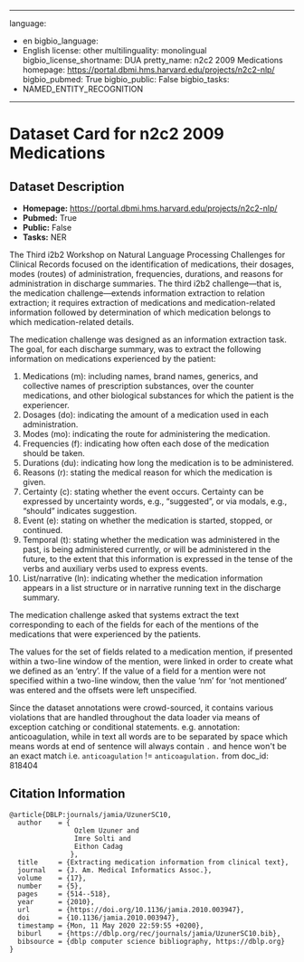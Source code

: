
---
language: 
- en
bigbio_language: 
- English
license: other
multilinguality: monolingual
bigbio_license_shortname: DUA
pretty_name: n2c2 2009 Medications
homepage: https://portal.dbmi.hms.harvard.edu/projects/n2c2-nlp/
bigbio_pubmed: True
bigbio_public: False
bigbio_tasks: 
- NAMED_ENTITY_RECOGNITION
---


# Dataset Card for n2c2 2009 Medications

## Dataset Description

- **Homepage:** https://portal.dbmi.hms.harvard.edu/projects/n2c2-nlp/
- **Pubmed:** True
- **Public:** False
- **Tasks:** NER


The Third i2b2 Workshop on Natural Language Processing Challenges for Clinical Records
focused on the identification of medications, their dosages, modes (routes) of administration,
frequencies, durations, and reasons for administration in discharge summaries.
The third i2b2 challenge—that is, the medication challenge—extends information
extraction to relation extraction; it requires extraction of medications and
medication-related information followed by determination of which medication
belongs to which medication-related details.

The medication challenge was designed as an information extraction task.
The goal, for each discharge summary, was to extract the following information
on medications experienced by the patient:
1. Medications (m): including names, brand names, generics, and collective names of prescription substances,
over the counter medications, and other biological substances for which the patient is the experiencer.
2. Dosages (do): indicating the amount of a medication used in each administration.
3. Modes (mo): indicating the route for administering the medication.
4. Frequencies (f): indicating how often each dose of the medication should be taken.
5. Durations (du): indicating how long the medication is to be administered.
6. Reasons (r): stating the medical reason for which the medication is given.
7. Certainty (c): stating whether the event occurs. Certainty can be expressed by uncertainty words,
e.g., “suggested”, or via modals, e.g., “should” indicates suggestion.
8. Event (e): stating on whether the medication is started, stopped, or continued.
9. Temporal (t): stating whether the medication was administered in the past,
is being administered currently, or will be administered in the future, to the extent
that this information is expressed in the tense of the verbs and auxiliary verbs used to express events.
10. List/narrative (ln): indicating whether the medication information appears in a
list structure or in narrative running text in the discharge summary.

The medication challenge asked that systems extract the text corresponding to each of the fields
for each of the mentions of the medications that were experienced by the patients.

The values for the set of fields related to a medication mention, if presented within a
two-line window of the mention, were linked in order to create what we defined as an ‘entry’.
If the value of a field for a mention were not specified within a two-line window,
then the value ‘nm’ for ‘not mentioned’ was entered and the offsets were left unspecified.

Since the dataset annotations were crowd-sourced, it contains various violations that are handled
throughout the data loader via means of exception catching or conditional statements. e.g.
annotation: anticoagulation, while in text all words are to be separated by space which
means words at end of sentence will always contain `.` and hence won't be an exact match
i.e. `anticoagulation` != `anticoagulation.` from doc_id: 818404



## Citation Information

```
@article{DBLP:journals/jamia/UzunerSC10,
  author    = {
                Ozlem Uzuner and
                Imre Solti and
                Eithon Cadag
               },
  title     = {Extracting medication information from clinical text},
  journal   = {J. Am. Medical Informatics Assoc.},
  volume    = {17},
  number    = {5},
  pages     = {514--518},
  year      = {2010},
  url       = {https://doi.org/10.1136/jamia.2010.003947},
  doi       = {10.1136/jamia.2010.003947},
  timestamp = {Mon, 11 May 2020 22:59:55 +0200},
  biburl    = {https://dblp.org/rec/journals/jamia/UzunerSC10.bib},
  bibsource = {dblp computer science bibliography, https://dblp.org}
}

```

